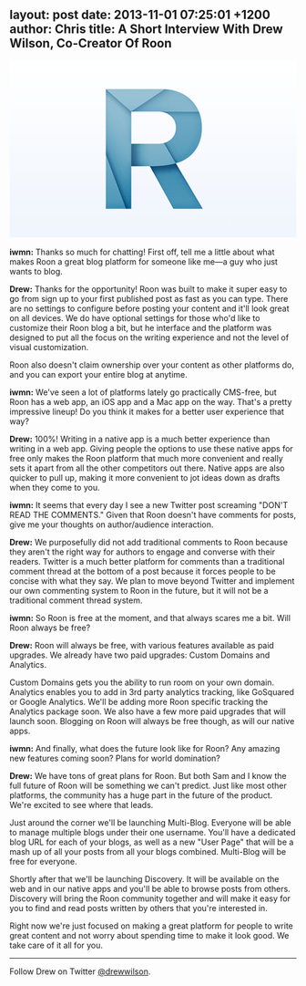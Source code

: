 layout: post
date: 2013-11-01 07:25:01 +1200
author: Chris
title: A Short Interview With Drew Wilson, Co-Creator Of Roon
----

![roon-520.png](/media/2013-11-01-roon-520.png)

<!-- excerpt -->

**iwmn:** Thanks so much for chatting! First off, tell me a little about what makes Roon a great blog platform for someone like me—a guy who just wants to blog.

**Drew:** Thanks for the opportunity! Roon was built to make it super easy to go from sign up to your first published post as fast as you can type. There are no settings to configure before posting your content and it'll look great on all devices. We do have optional settings for those who'd like to customize their Roon blog a bit, but he interface and the platform was designed to put all the focus on the writing experience and not the level of visual customization. 

Roon also doesn't claim ownership over your content as other platforms do, and you can export your entire blog at anytime.

<!-- /excerpt -->

**iwmn:** We've seen a lot of platforms lately go practically CMS-free, but Roon has a web app, an iOS app and a Mac app on the way. That's a pretty impressive lineup! Do you think it makes for a better user experience that way?

**Drew:** 100%! Writing in a native app is a much better experience than writing in a web app. Giving people the options to use these native apps for free only makes the Roon platform that much more convenient and really sets it apart from all the other competitors out there. Native apps are also quicker to pull up, making it more convenient to jot ideas down as drafts when they come to you. 

**iwmn:** It seems that every day I see a new Twitter post screaming "DON'T READ THE COMMENTS." Given that Roon doesn't have comments for posts, give me your thoughts on author/audience interaction.

**Drew:** We purposefully did not add traditional comments to Roon because they aren't the right way for authors to engage and converse with their readers. Twitter is a much better platform for comments than a traditional comment thread at the bottom of a post because it forces people to be concise with what they say. We plan to move beyond Twitter and implement our own commenting system to Roon in the future, but it will not be a traditional comment thread system.

**iwmn:** So Roon is free at the moment, and that always scares me a bit. Will Roon always be free?

**Drew:** Roon will always be free, with various features available as paid upgrades. We already have two paid upgrades: Custom Domains and Analytics.

Custom Domains gets you the ability to run room on your own domain. Analytics enables you to add in 3rd party analytics tracking, like GoSquared or Google Analytics. We'll be adding more Roon specific tracking the Analytics package soon. We also have a few more paid upgrades that will launch soon. Blogging on Roon will always be free though, as will our native apps.

**iwmn:** And finally, what does the future look like for Roon? Any amazing new features coming soon? Plans for world domination?

**Drew:** We have tons of great plans for Roon. But both Sam and I know the full future of Roon will be something we can't predict. Just like most other platforms, the community has a huge part in the future of the product. We're excited to see where that leads. 

Just around the corner we'll be launching Multi-Blog. Everyone will be able to manage multiple blogs under their one username. You'll have a dedicated blog URL for each of your blogs, as well as a new "User Page" that will be a mash up of all your posts from all your blogs combined. Multi-Blog will be free for everyone. 

Shortly after that we'll be launching Discovery. It will be available on the web and in our native apps and you'll be able to browse posts from others. Discovery will bring the Roon community together and will make it easy for you to find and read posts written by others that you're interested in.

Right now we're just focused on making a great platform for people to write great content and not worry about spending time to make it look good. We take care of it all for you. 

***

Follow Drew on Twitter [@drewwilson](https://twitter.com/drewwilson).

